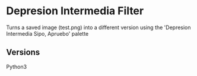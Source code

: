 # Depresion Intermedia Filter

Turns a saved image (test.png) into a different version using the 'Depresion Intermedia Sipo, Apruebo' palette

## Versions
Python3